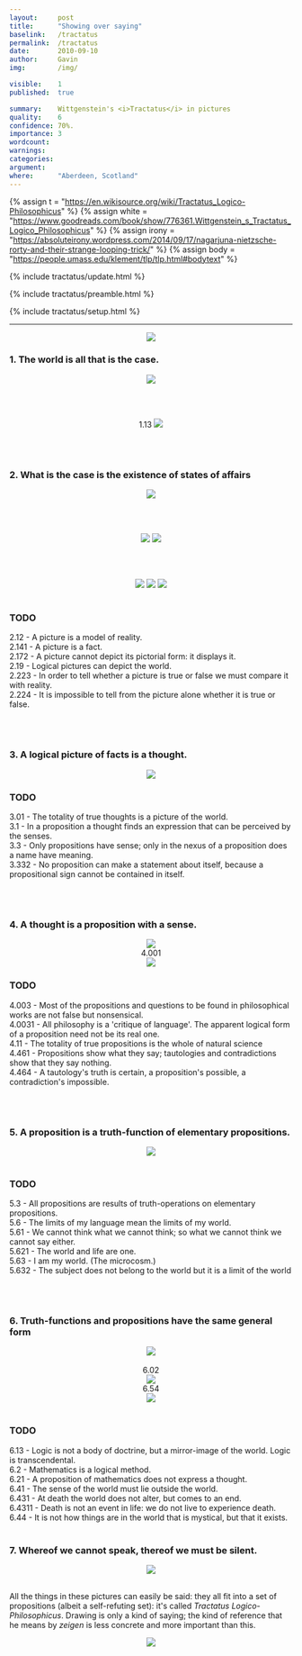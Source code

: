 ```yaml
---
layout:     post
title:      "Showing over saying"
baselink:   /tractatus
permalink:  /tractatus
date:       2010-09-10
author:     Gavin   
img:        /img/

visible:    1
published:  true

summary:    Wittgenstein's <i>Tractatus</i> in pictures
quality:    6
confidence: 70%. 
importance: 3
wordcount:  
warnings: 	
categories: 
argument:	
where:      "Aberdeen, Scotland"
---
```



{%	assign t = "https://en.wikisource.org/wiki/Tractatus_Logico-Philosophicus"	%}
{%	assign white = "https://www.goodreads.com/book/show/776361.Wittgenstein_s_Tractatus_Logico_Philosophicus"	%}
{%	assign irony = "https://absoluteirony.wordpress.com/2014/09/17/nagarjuna-nietzsche-rorty-and-their-strange-looping-trick/"	%}
{%	assign body = "https://people.umass.edu/klement/tlp/tlp.html#bodytext"		%}


{% 	include tractatus/update.html 	%}

{%	include tractatus/preamble.html	%}

{% 	include tractatus/setup.html 	%}


---

<div align="center">
<img src="/img/tractatus/tract1.png" /><br />
</div>

### 1. The world is all that is the case.  

<div align="center">

<img src="/img/tractatus/tract2.png" />

<br><br>

1.13
<img src="/img/tractatus/tract3.png" /> 

</div>
<br><br>

###  2. What is the case is the existence of states of affairs   

<div align="center">
<img src="/img/tractatus/tract.png" /> 

<br><br>

<img src="/img/tractatus/tract.png" />  
<img src="/img/tractatus/sachverhalt.png" /> 

<br /> <br />

<img src="/img/tractatus/sach1.png" />
<img src="/img/tractatus/sachver change.png" />
<img src="/img/tractatus/object.png" /> 

</div>
<br>

<div class="accordion">
	<h3>TODO</h3>
	<div>
		2.12 - A picture is a model of reality.<br />
		2.141 - A picture is a fact.<br />
		2.172 - A picture cannot depict its pictorial form: it displays it.<br />
		2.19 - Logical pictures can depict the world.<br />2.223 - In order to tell whether a picture is true or false we must compare it with reality.<br />
		2.224 - It is impossible to tell from the picture alone whether it is true or false.<br />
	</div>
</div>

<br><br>

###  3. A logical picture of facts is a thought.  

<center>
	<img src="/img/tractatus/lion.png" />
</center>

<div class="accordion">
	<h3>TODO</h3>
	<div>
		3.01 - The totality of true thoughts is a picture of the world.<br />
		3.1 - In a proposition a thought finds an expression that can be perceived by the senses.<br />
		3.3 - Only propositions have sense; only in the nexus of a proposition does a name have meaning.<br />
		3.332 - No proposition can make a statement about itself, because a propositional sign cannot be contained in itself.  
	</div>
</div>

<br><br>

### 4.  A thought is a proposition with a sense.   

<center>
	<img src="/img/tractatus/tract4.png" /> 
	<br>
	4.001 
	<br>
	<img src="/img/tractatus/lang.png" />
</center>

<div class="accordion">
	<h3>TODO</h3>
	<div>
		4.003 - Most of the propositions and questions to be found in philosophical works are not false but nonsensical.<br />
		4.0031 - All philosophy is a 'critique of language'. The apparent logical form of a proposition need not be its real one.<br />
		4.11 - The totality of true propositions is the whole of natural science<br />
		4.461 - Propositions show what they say; tautologies and contradictions show that they say nothing.<br />
		4.464 - A tautology's truth is certain, a proposition's possible, a contradiction's impossible. 
	</div>
</div>

<br><br>

###  5. A proposition is a truth-function of elementary propositions.  

<center>
	<img src="/img/tractatus/tract5.png" />
</center>
<br>

<div class="accordion">
	<h3>TODO</h3>
	<div>
		5.3 - All propositions are results of truth-operations on elementary propositions.<br />
		5.6 - The limits of my language mean the limits of my world.<br />
		5.61 - We cannot think what we cannot think; so what we cannot think we cannot say either.<br />
		5.621 - The world and life are one.<br />
		5.63 - I am my world. (The microcosm.)<br />
		5.632 - The subject does not belong to the world but it is a limit of the world  <br />
	</div>
</div>





<br><br>

### 6. Truth-functions and propositions have the same general form


<center>
	<img src="/img/tractatus/tract6.png" />
	<br><br>
	6.02
	<br> 
	<img src="/img/tractatus/tract6.02.png" /> 
	<br>
	6.54 
	<br>
	<img src="/img/tractatus/41DP0PAT19L.jpg" /> 
</center>
<br>
<div class="accordion">
	<h3>TODO</h3>
	<div>
		6.13 - Logic is not a body of doctrine, but a mirror-image of the world. Logic is transcendental.<br />
		6.2 - Mathematics is a logical method.<br />
		6.21 - A proposition of mathematics does not express a thought.<br />
		6.41 - The sense of the world must lie outside the world.<br />
		6.431 - At death the world does not alter, but comes to an end.<br />
		6.4311 - Death is not an event in life: we do not live to experience death.<br />6.44 - It is not how things are in the world that is mystical, but that it exists. 
	</div>
</div>
    
<br>

###  7. Whereof we cannot speak, thereof we must be silent.    

<center>
	<img src="/img/tractatus/7.png" />
</center>
<br>


All the things in these pictures can easily be said: they all fit into a set of propositions (albeit a self-refuting set): it's called <em>Tractatus Logico-Philosophicus</em>. Drawing is only a kind of saying; the kind of reference that he means by <em>zeigen </em>is less concrete and more important than this.<br>  

<center>
	<img src="/img/tractatus/Untitled.png" /> 
</center>




